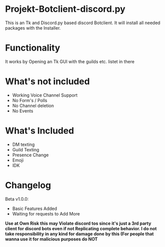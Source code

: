 # Projekt-Botclient-discord.py
This is an Tk and Discord.py based discord Botclient.
It will install all needed packages with the Installer.

# Functionality
It works by Opening an Tk GUI with the guilds etc. listet in there

# What's not included
* Working Voice Channel Support
* No Form's / Polls
* No Channel deletion
* No Events

# What's Included
* DM texting
* Guild Texting
* Presence Change
* Emoji
* IDK

# Changelog

Beta v1.0.0:
* Basic Features Added 
* Waiting for requests to Add More

**Use at Own Risk this may Violate discord tos since it's just a 3rd party client for discord bots even if not Replicating complete behavior. I do not take responsibility in any kind for damage done by this (For people that wanna use it for malicious purposes do NOT** 
